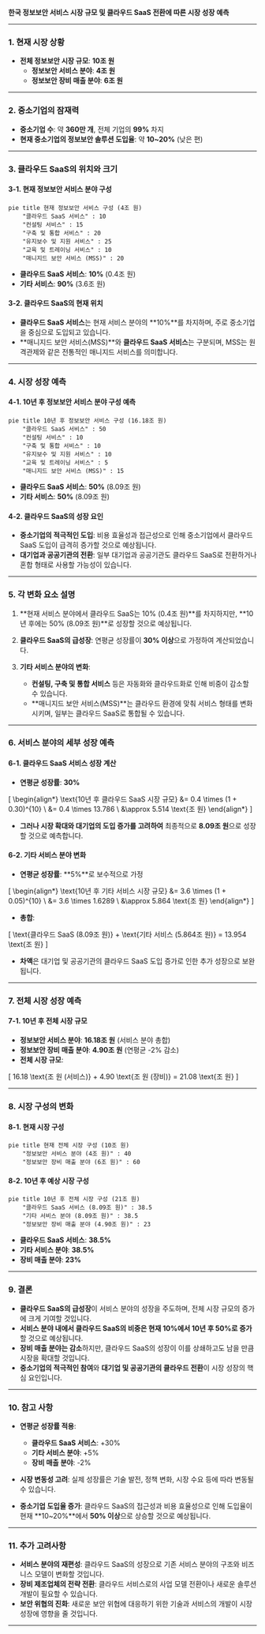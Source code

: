 **한국 정보보안 서비스 시장 규모 및 클라우드 SaaS 전환에 따른 시장 성장 예측**

---

### **1. 현재 시장 상황**

- **전체 정보보안 시장 규모**: **10조 원**
  - **정보보안 서비스 분야**: **4조 원**
  - **정보보안 장비 매출 분야**: **6조 원**

---

### **2. 중소기업의 잠재력**

- **중소기업 수**: 약 **360만 개**, 전체 기업의 **99%** 차지
- **현재 중소기업의 정보보안 솔루션 도입율**: 약 **10~20%** (낮은 편)

---

### **3. 클라우드 SaaS의 위치와 크기**

#### **3-1. 현재 정보보안 서비스 분야 구성**

```mermaid
pie title 현재 정보보안 서비스 구성 (4조 원)
    "클라우드 SaaS 서비스" : 10
    "컨설팅 서비스" : 15
    "구축 및 통합 서비스" : 20
    "유지보수 및 지원 서비스" : 25
    "교육 및 트레이닝 서비스" : 10
    "매니지드 보안 서비스 (MSS)" : 20
```

- **클라우드 SaaS 서비스**: **10%** (0.4조 원)
- **기타 서비스**: **90%** (3.6조 원)

#### **3-2. 클라우드 SaaS의 현재 위치**

- **클라우드 SaaS 서비스**는 현재 서비스 분야의 **10%**를 차지하며, 주로 중소기업을 중심으로 도입되고 있습니다.
- **매니지드 보안 서비스(MSS)**와 **클라우드 SaaS 서비스**는 구분되며, MSS는 원격관제와 같은 전통적인 매니지드 서비스를 의미합니다.

---

### **4. 시장 성장 예측**

#### **4-1. 10년 후 정보보안 서비스 분야 구성 예측**

```mermaid
pie title 10년 후 정보보안 서비스 구성 (16.18조 원)
    "클라우드 SaaS 서비스" : 50
    "컨설팅 서비스" : 10
    "구축 및 통합 서비스" : 10
    "유지보수 및 지원 서비스" : 10
    "교육 및 트레이닝 서비스" : 5
    "매니지드 보안 서비스 (MSS)" : 15
```

- **클라우드 SaaS 서비스**: **50%** (8.09조 원)
- **기타 서비스**: **50%** (8.09조 원)

#### **4-2. 클라우드 SaaS의 성장 요인**

- **중소기업의 적극적인 도입**: 비용 효율성과 접근성으로 인해 중소기업에서 클라우드 SaaS 도입이 급격히 증가할 것으로 예상됩니다.
- **대기업과 공공기관의 전환**: 일부 대기업과 공공기관도 클라우드 SaaS로 전환하거나 혼합 형태로 사용할 가능성이 있습니다.

---

### **5. 각 변화 요소 설명**

1. **현재 서비스 분야에서 클라우드 SaaS는 10% (0.4조 원)**를 차지하지만, **10년 후에는 50% (8.09조 원)**로 성장할 것으로 예상됩니다.

2. **클라우드 SaaS의 급성장**: 연평균 성장률이 **30% 이상**으로 가정하여 계산되었습니다.

3. **기타 서비스 분야의 변화**:

   - **컨설팅, 구축 및 통합 서비스** 등은 자동화와 클라우드화로 인해 비중이 감소할 수 있습니다.
   - **매니지드 보안 서비스(MSS)**는 클라우드 환경에 맞춰 서비스 형태를 변화시키며, 일부는 클라우드 SaaS로 통합될 수 있습니다.

---

### **6. 서비스 분야의 세부 성장 예측**

#### **6-1. 클라우드 SaaS 서비스 성장 계산**

- **연평균 성장률**: **30%**

\[
\begin{align*}
\text{10년 후 클라우드 SaaS 시장 규모} &= 0.4 \times (1 + 0.30)^{10} \\
&= 0.4 \times 13.786 \\
&\approx 5.514 \text{조 원}
\end{align*}
\]

- **그러나 시장 확대와 대기업의 도입 증가를 고려하여** 최종적으로 **8.09조 원**으로 성장할 것으로 예측합니다.

#### **6-2. 기타 서비스 분야 변화**

- **연평균 성장률**: **5%**로 보수적으로 가정

\[
\begin{align*}
\text{10년 후 기타 서비스 시장 규모} &= 3.6 \times (1 + 0.05)^{10} \\
&= 3.6 \times 1.6289 \\
&\approx 5.864 \text{조 원}
\end{align*}
\]

- **총합**:

\[
\text{클라우드 SaaS (8.09조 원)} + \text{기타 서비스 (5.864조 원)} = 13.954 \text{조 원}
\]

- **차액**은 대기업 및 공공기관의 클라우드 SaaS 도입 증가로 인한 추가 성장으로 보완됩니다.

---

### **7. 전체 시장 성장 예측**

#### **7-1. 10년 후 전체 시장 규모**

- **정보보안 서비스 분야**: **16.18조 원** (서비스 분야 총합)
- **정보보안 장비 매출 분야**: **4.90조 원** (연평균 -2% 감소)
- **전체 시장 규모**:

\[
16.18 \text{조 원 (서비스)} + 4.90 \text{조 원 (장비)} = 21.08 \text{조 원}
\]

---

### **8. 시장 구성의 변화**

#### **8-1. 현재 시장 구성**

```mermaid
pie title 현재 전체 시장 구성 (10조 원)
    "정보보안 서비스 분야 (4조 원)" : 40
    "정보보안 장비 매출 분야 (6조 원)" : 60
```

#### **8-2. 10년 후 예상 시장 구성**

```mermaid
pie title 10년 후 전체 시장 구성 (21조 원)
    "클라우드 SaaS 서비스 (8.09조 원)" : 38.5
    "기타 서비스 분야 (8.09조 원)" : 38.5
    "정보보안 장비 매출 분야 (4.90조 원)" : 23
```

- **클라우드 SaaS 서비스**: **38.5%**
- **기타 서비스 분야**: **38.5%**
- **장비 매출 분야**: **23%**

---

### **9. 결론**

- **클라우드 SaaS의 급성장**이 서비스 분야의 성장을 주도하며, 전체 시장 규모의 증가에 크게 기여할 것입니다.
- **서비스 분야 내에서 클라우드 SaaS의 비중은 현재 10%에서 10년 후 50%로 증가**할 것으로 예상됩니다.
- **장비 매출 분야는 감소**하지만, 클라우드 SaaS의 성장이 이를 상쇄하고도 남을 만큼 시장을 확대할 것입니다.
- **중소기업의 적극적인 참여**와 **대기업 및 공공기관의 클라우드 전환**이 시장 성장의 핵심 요인입니다.

---

### **10. 참고 사항**

- **연평균 성장률 적용**:

  - **클라우드 SaaS 서비스**: +30%
  - **기타 서비스 분야**: +5%
  - **장비 매출 분야**: -2%

- **시장 변동성 고려**: 실제 성장률은 기술 발전, 정책 변화, 시장 수요 등에 따라 변동될 수 있습니다.

- **중소기업 도입율 증가**: 클라우드 SaaS의 접근성과 비용 효율성으로 인해 도입율이 현재 **10~20%**에서 **50% 이상**으로 상승할 것으로 예상됩니다.

---

### **11. 추가 고려사항**

- **서비스 분야의 재편성**: 클라우드 SaaS의 성장으로 기존 서비스 분야의 구조와 비즈니스 모델이 변화할 것입니다.
- **장비 제조업체의 전략 전환**: 클라우드 서비스로의 사업 모델 전환이나 새로운 솔루션 개발이 필요할 수 있습니다.
- **보안 위협의 진화**: 새로운 보안 위협에 대응하기 위한 기술과 서비스의 개발이 시장 성장에 영향을 줄 것입니다.

---
